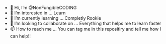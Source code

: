 - 👋 Hi, I’m @NonFungibleCODING
- 👀 I’m interested in ... Learn
- 🌱 I’m currently learning ... Completly Rookie
- 💞️ I’m looking to collaborate on ... Everything that helps me to learn faster
- 📫 How to reach me ... You can tag me in this repositiry and tell me how I can help!!

<!---
NonFungibleCODING/NonFungibleCODING is a ✨ special ✨ repository because its `README.md` (this file) appears on your GitHub profile.
You can click the Preview link to take a look at your changes.
--->
